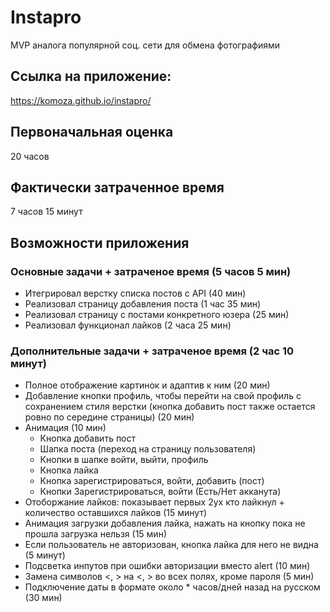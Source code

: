 # Instapro
MVP аналога популярной соц. сети для обмена фотографиями

## Ссылка на приложение:
https://komoza.github.io/instapro/

## Первоначальная оценка
20 часов

## Фактически затраченное время
 7 часов 15 минут

## Возможности приложения
### Основные задачи + затраченое время (5 часов 5 мин)
- Итегрировал верстку списка постов с API (40 мин)
- Реализовал страницу добавления поста (1 час 35 мин)
- Реализовал страницу с постами конкретного юзера (25 мин)
- Реализовал функционал лайков (2 часа 25 мин)

### Дополнительные задачи + затраченое время (2 час 10 минут)
- Полное отображение картинок и адаптив к ним (20 мин)
- Добавление кнопки профиль, чтобы перейти на свой профиль с сохранением стиля верстки (кнопка добавить пост также остается ровно по середине страницы) (20 мин)
- Анимация (10 мин)
    - Кнопка добавить пост
    - Шапка поста (переход на страницу пользователя)
    - Кнопки в шапке войти, выйти, профиль
    - Кнопка лайка
    - Кнопка зарегистрироваться, войти, добавить (пост)
    - Кнопки Зарегистрироваться, войти (Есть/Нет акканута)
- Отоборжание лайков: показывает первых 2ух кто лайкнул + количество оставшихся лайков (15 минут)
- Анимация загрузки добавления лайка, нажать на кнопку пока не прошла загрузка нельзя (15 мин)
- Если пользователь не авторизован, кнопка лайка для него не видна (5 минут)
- Подсветка инпутов при ошибки авторизации вместо alert (10 мин)
- Замена символов <, > на &lt;, &gt; во всех полях, кроме пароля (5 мин)
- Подключение даты в формате около * часов/дней назад на русском (30 мин)